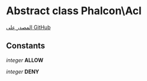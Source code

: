# Abstract class **Phalcon\\Acl**

<a href="https://github.com/phalcon/cphalcon/blob/master/phalcon/acl.zep" class="btn btn-default btn-sm">المصدر على GitHub</a>

## Constants

*integer* **ALLOW**

*integer* **DENY**